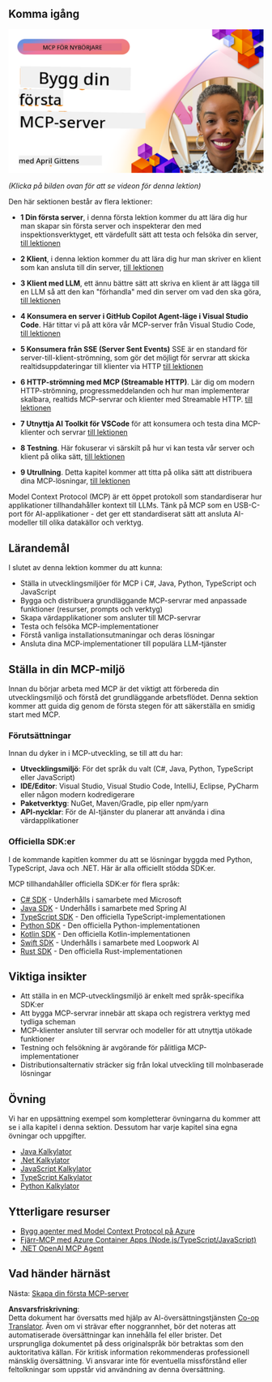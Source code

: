<!--
CO_OP_TRANSLATOR_METADATA:
{
  "original_hash": "858362ce0118de3fec0f9114bf396101",
  "translation_date": "2025-08-18T14:55:14+00:00",
  "source_file": "03-GettingStarted/README.md",
  "language_code": "sv"
}
-->
## Komma igång  

[![Bygg din första MCP-server](../../../translated_images/04.0ea920069efd979a0b2dad51e72c1df7ead9c57b3305796068a6cee1f0dd6674.sv.png)](https://youtu.be/sNDZO9N4m9Y)

_(Klicka på bilden ovan för att se videon för denna lektion)_

Den här sektionen består av flera lektioner:

- **1 Din första server**, i denna första lektion kommer du att lära dig hur man skapar sin första server och inspekterar den med inspektionsverktyget, ett värdefullt sätt att testa och felsöka din server, [till lektionen](01-first-server/README.md)

- **2 Klient**, i denna lektion kommer du att lära dig hur man skriver en klient som kan ansluta till din server, [till lektionen](02-client/README.md)

- **3 Klient med LLM**, ett ännu bättre sätt att skriva en klient är att lägga till en LLM så att den kan "förhandla" med din server om vad den ska göra, [till lektionen](03-llm-client/README.md)

- **4 Konsumera en server i GitHub Copilot Agent-läge i Visual Studio Code**. Här tittar vi på att köra vår MCP-server från Visual Studio Code, [till lektionen](04-vscode/README.md)

- **5 Konsumera från SSE (Server Sent Events)** SSE är en standard för server-till-klient-strömning, som gör det möjligt för servrar att skicka realtidsuppdateringar till klienter via HTTP [till lektionen](05-sse-server/README.md)

- **6 HTTP-strömning med MCP (Streamable HTTP)**. Lär dig om modern HTTP-strömning, progressmeddelanden och hur man implementerar skalbara, realtids MCP-servrar och klienter med Streamable HTTP. [till lektionen](06-http-streaming/README.md)

- **7 Utnyttja AI Toolkit för VSCode** för att konsumera och testa dina MCP-klienter och servrar [till lektionen](07-aitk/README.md)

- **8 Testning**. Här fokuserar vi särskilt på hur vi kan testa vår server och klient på olika sätt, [till lektionen](08-testing/README.md)

- **9 Utrullning**. Detta kapitel kommer att titta på olika sätt att distribuera dina MCP-lösningar, [till lektionen](09-deployment/README.md)


Model Context Protocol (MCP) är ett öppet protokoll som standardiserar hur applikationer tillhandahåller kontext till LLMs. Tänk på MCP som en USB-C-port för AI-applikationer - det ger ett standardiserat sätt att ansluta AI-modeller till olika datakällor och verktyg.

## Lärandemål

I slutet av denna lektion kommer du att kunna:

- Ställa in utvecklingsmiljöer för MCP i C#, Java, Python, TypeScript och JavaScript
- Bygga och distribuera grundläggande MCP-servrar med anpassade funktioner (resurser, prompts och verktyg)
- Skapa värdapplikationer som ansluter till MCP-servrar
- Testa och felsöka MCP-implementationer
- Förstå vanliga installationsutmaningar och deras lösningar
- Ansluta dina MCP-implementationer till populära LLM-tjänster

## Ställa in din MCP-miljö

Innan du börjar arbeta med MCP är det viktigt att förbereda din utvecklingsmiljö och förstå det grundläggande arbetsflödet. Denna sektion kommer att guida dig genom de första stegen för att säkerställa en smidig start med MCP.

### Förutsättningar

Innan du dyker in i MCP-utveckling, se till att du har:

- **Utvecklingsmiljö**: För det språk du valt (C#, Java, Python, TypeScript eller JavaScript)
- **IDE/Editor**: Visual Studio, Visual Studio Code, IntelliJ, Eclipse, PyCharm eller någon modern kodredigerare
- **Paketverktyg**: NuGet, Maven/Gradle, pip eller npm/yarn
- **API-nycklar**: För de AI-tjänster du planerar att använda i dina värdapplikationer


### Officiella SDK:er

I de kommande kapitlen kommer du att se lösningar byggda med Python, TypeScript, Java och .NET. Här är alla officiellt stödda SDK:er.

MCP tillhandahåller officiella SDK:er för flera språk:
- [C# SDK](https://github.com/modelcontextprotocol/csharp-sdk) - Underhålls i samarbete med Microsoft
- [Java SDK](https://github.com/modelcontextprotocol/java-sdk) - Underhålls i samarbete med Spring AI
- [TypeScript SDK](https://github.com/modelcontextprotocol/typescript-sdk) - Den officiella TypeScript-implementationen
- [Python SDK](https://github.com/modelcontextprotocol/python-sdk) - Den officiella Python-implementationen
- [Kotlin SDK](https://github.com/modelcontextprotocol/kotlin-sdk) - Den officiella Kotlin-implementationen
- [Swift SDK](https://github.com/modelcontextprotocol/swift-sdk) - Underhålls i samarbete med Loopwork AI
- [Rust SDK](https://github.com/modelcontextprotocol/rust-sdk) - Den officiella Rust-implementationen

## Viktiga insikter

- Att ställa in en MCP-utvecklingsmiljö är enkelt med språk-specifika SDK:er
- Att bygga MCP-servrar innebär att skapa och registrera verktyg med tydliga scheman
- MCP-klienter ansluter till servrar och modeller för att utnyttja utökade funktioner
- Testning och felsökning är avgörande för pålitliga MCP-implementationer
- Distributionsalternativ sträcker sig från lokal utveckling till molnbaserade lösningar

## Övning

Vi har en uppsättning exempel som kompletterar övningarna du kommer att se i alla kapitel i denna sektion. Dessutom har varje kapitel sina egna övningar och uppgifter.

- [Java Kalkylator](./samples/java/calculator/README.md)
- [.Net Kalkylator](../../../03-GettingStarted/samples/csharp)
- [JavaScript Kalkylator](./samples/javascript/README.md)
- [TypeScript Kalkylator](./samples/typescript/README.md)
- [Python Kalkylator](../../../03-GettingStarted/samples/python)

## Ytterligare resurser

- [Bygg agenter med Model Context Protocol på Azure](https://learn.microsoft.com/azure/developer/ai/intro-agents-mcp)
- [Fjärr-MCP med Azure Container Apps (Node.js/TypeScript/JavaScript)](https://learn.microsoft.com/samples/azure-samples/mcp-container-ts/mcp-container-ts/)
- [.NET OpenAI MCP Agent](https://learn.microsoft.com/samples/azure-samples/openai-mcp-agent-dotnet/openai-mcp-agent-dotnet/)

## Vad händer härnäst

Nästa: [Skapa din första MCP-server](01-first-server/README.md)

**Ansvarsfriskrivning**:  
Detta dokument har översatts med hjälp av AI-översättningstjänsten [Co-op Translator](https://github.com/Azure/co-op-translator). Även om vi strävar efter noggrannhet, bör det noteras att automatiserade översättningar kan innehålla fel eller brister. Det ursprungliga dokumentet på dess originalspråk bör betraktas som den auktoritativa källan. För kritisk information rekommenderas professionell mänsklig översättning. Vi ansvarar inte för eventuella missförstånd eller feltolkningar som uppstår vid användning av denna översättning.